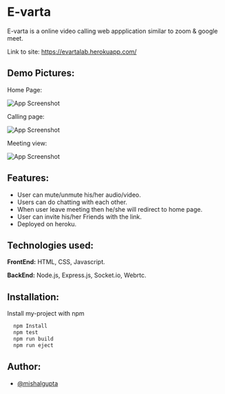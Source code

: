 # E-varta

E-varta is a online video calling web appplication similar to zoom & google meet.

Link to site: https://evartalab.herokuapp.com/

## Demo Pictures:
Home Page:

![App Screenshot](https://www.linkpicture.com/q/home_6.png)

Calling page:

![App Screenshot](https://www.linkpicture.com/q/PicsArt_07-15-04.51.29.jpg)
  
Meeting view:

![App Screenshot](https://www.linkpicture.com/q/PicsArt_07-15-04.52.27.jpg)

## Features:
- User can mute/unmute his/her audio/video.
- Users can do chatting with each other.
- When user leave meeting then he/she will redirect to home page.
- User can invite his/her Friends with the link. 
- Deployed on heroku. 


## Technologies used:

**FrontEnd:**     HTML, CSS, Javascript.

**BackEnd:** Node.js, Express.js, Socket.io, Webrtc.

  
## Installation:

Install my-project with npm

```bash
  npm Install
  npm test
  npm run build
  npm run eject
```
## Author:

- [@mishalgupta](https://www.github.com/Mishalgupta)
    